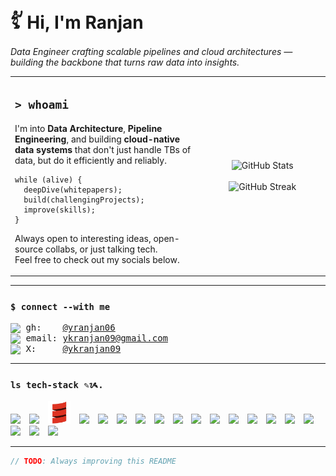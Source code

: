 # 𓀤 Hi, I'm Ranjan
<div align="left">
  <i>Data Engineer crafting scalable pipelines and cloud architectures — building the backbone that turns raw data into insights.</i>
</div>
<table>
  <tr>
    <td width="60%">
      
## `> whoami`
I'm into **Data Architecture**, **Pipeline Engineering**, and building **cloud-native data systems** that don't just handle TBs of data, but do it efficiently and reliably.  
```
while (alive) {
  deepDive(whitepapers);
  build(challengingProjects);
  improve(skills);
}
```
Always open to interesting ideas, open-source collabs, or just talking tech.  
Feel free to check out my socials below.
  </td>
    <td width="40%" align="center">
      <img src="https://github-readme-stats.vercel.app/api?username=yranjan06&show_icons=true&theme=github_dark&hide_border=true&bg_color=0D1117&title_color=FFFFFF&icon_color=FFFFFF&text_color=C9D1D9" alt="GitHub Stats" />
      <br /><br />
      <img src="https://github-readme-streak-stats.herokuapp.com/?user=yranjan06&theme=github-dark-blue&hide_border=true&background=0D1117&stroke=FFFFFF&ring=FFFFFF&fire=FFFFFF&currStreakNum=C9D1D9&sideNums=C9D1D9&currStreakLabel=C9D1D9&sideLabels=C9D1D9&dates=C9D1D9" alt="GitHub Streak" width="350" />
    </td>
  </tr>
</table>

---
### `$ connect --with me`
<pre>
<img src="https://img.icons8.com/material-outlined/24/FFFFFF/github.png" width="15px" style="vertical-align: middle;"> gh:    <a href="https://github.com/yranjan06">@yranjan06</a>
<img src="https://img.icons8.com/material-outlined/24/FFFFFF/mail.png" width="15px" style="vertical-align: middle;"> email: <a href="mailto:ykranjan09@gmail.com">ykranjan09@gmail.com</a>
<img src="https://img.icons8.com/material-outlined/24/FFFFFF/twitter.png" width="15px" style="vertical-align: middle;"> X:     <a href="https://x.com/ykranjan09">@ykranjan09</a>
</pre>

---
### `ls tech-stack ✎ᝰ.`
<p align="left">
 <!-- Core Languages -->
 <img src="https://cdn.jsdelivr.net/gh/devicons/devicon/icons/python/python-original.svg" width="36px" style="margin-right: 10px;" />
 <img src="https://cdn.jsdelivr.net/gh/devicons/devicon/icons/postgresql/postgresql-original.svg" width="36px" style="margin-right: 10px;" />
 <img src="https://raw.githubusercontent.com/devicons/devicon/master/icons/scala/scala-original.svg" width="36px" style="margin-right: 10px;" />
 <img src="https://cdn.jsdelivr.net/gh/devicons/devicon/icons/java/java-original.svg" width="36px" style="margin-right: 10px;" />
 <img src="https://cdn.jsdelivr.net/gh/devicons/devicon/icons/bash/bash-original.svg" width="36px" style="margin-right: 10px;" />
 
 <!-- Big Data & Streaming -->
 <img src="https://cdn.jsdelivr.net/gh/devicons/devicon/icons/apachespark/apachespark-original.svg" width="36px" style="margin-right: 10px;" />
 <img src="https://cdn.jsdelivr.net/gh/devicons/devicon/icons/apachekafka/apachekafka-original.svg" width="36px" style="margin-right: 10px;" />
 <img src="https://cdn.jsdelivr.net/gh/devicons/devicon/icons/hadoop/hadoop-original.svg" width="36px" style="margin-right: 10px;" />
 
 <!-- Databases & Warehouses -->
 <img src="https://cdn.jsdelivr.net/gh/devicons/devicon/icons/mysql/mysql-original.svg" width="36px" style="margin-right: 10px;" />
 <img src="https://cdn.jsdelivr.net/gh/devicons/devicon/icons/mongodb/mongodb-original.svg" width="36px" style="margin-right: 10px;" />
 <img src="https://cdn.jsdelivr.net/gh/devicons/devicon/icons/redis/redis-original.svg" width="36px" style="margin-right: 10px;" />
 
 <!-- Cloud Platforms -->
 <img src="https://cdn.jsdelivr.net/gh/devicons/devicon/icons/azure/azure-original.svg" width="36px" style="margin-right: 10px;" />
 <img src="https://cdn.jsdelivr.net/gh/devicons/devicon/icons/googlecloud/googlecloud-original.svg" width="36px" style="margin-right: 10px;" />
 
 <!-- Tools & Orchestration -->
 <img src="https://cdn.jsdelivr.net/gh/devicons/devicon/icons/docker/docker-original.svg" width="36px" style="margin-right: 10px;" />
 <img src="https://cdn.jsdelivr.net/gh/devicons/devicon/icons/kubernetes/kubernetes-plain.svg" width="36px" style="margin-right: 10px;" />
 <img src="https://cdn.jsdelivr.net/gh/devicons/devicon/icons/terraform/terraform-original.svg" width="36px" style="margin-right: 10px;" />
 <img src="https://cdn.jsdelivr.net/gh/devicons/devicon/icons/git/git-original.svg" width="36px" style="margin-right: 10px;" />
 
 <!-- Data Processing & Analytics -->
 <img src="https://cdn.jsdelivr.net/gh/devicons/devicon/icons/pandas/pandas-original.svg" width="36px" style="margin-right: 10px;" />
 <img src="https://cdn.jsdelivr.net/gh/devicons/devicon/icons/numpy/numpy-original.svg" width="36px" style="margin-right: 10px;" />
</p>

---
```javascript
// TODO: Always improving this README
```
